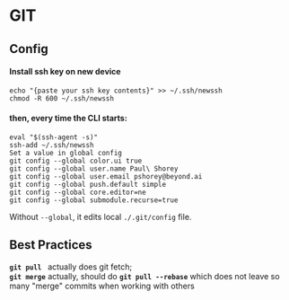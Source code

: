 # GIT  
  
## Config  
#### Install ssh key on new device  
```  
echo "{paste your ssh key contents}" >> ~/.ssh/newssh  
chmod -R 600 ~/.ssh/newssh  
```  
  
#### then, every time the CLI starts:  
```  
eval "$(ssh-agent -s)"  
ssh-add ~/.ssh/newssh  
Set a value in global config  
git config --global color.ui true  
git config --global user.name Paul\ Shorey  
git config --global user.email pshorey@beyond.ai  
git config --global push.default simple  
git config --global core.editor=ne  
git config --global submodule.recurse=true  
```  
Without `--global`, it edits local `./.git/config` file.  
  
  
## Best Practices  
**`git pull `** actually does git fetch;  
**`git merge`** actually, should do **`git pull --rebase`** which does not leave so many "merge" commits when working with others  
  
​